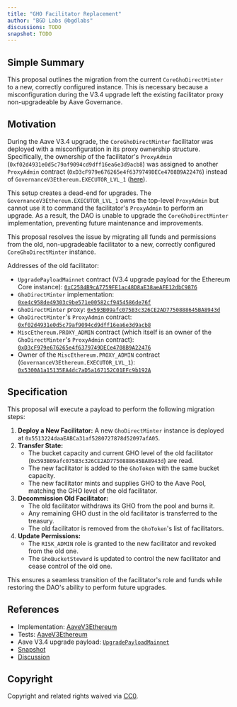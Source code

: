 ```yaml
---
title: "GHO Facilitator Replacement"
author: "BGD Labs @bgdlabs"
discussions: TODO
snapshot: TODO
---
```


## Simple Summary

This proposal outlines the migration from the current `CoreGhoDirectMinter` to a new, correctly configured instance. This is necessary because a misconfiguration during the V3.4 upgrade left the existing facilitator proxy non-upgradeable by Aave Governance.

## Motivation

During the Aave V3.4 upgrade, the `CoreGhoDirectMinter` facilitator was deployed with a misconfiguration in its proxy ownership structure. Specifically, the ownership of the facilitator's `ProxyAdmin` (`0xf02d4931e0d5c79af9094cd9dff16ea6e3d9acb8`) was assigned to another `ProxyAdmin` contract (`0xD3cF979e676265e4f6379749DECe4708B9A22476`) instead of `GovernanceV3Ethereum.EXECUTOR_LVL_1` ([here](https://github.com/bgd-labs/protocol-v3.4-upgrade/blob/main/src/UpgradePayloadMainnet.sol#L106-L110)).

This setup creates a dead-end for upgrades. The `GovernanceV3Ethereum.EXECUTOR_LVL_1` owns the top-level `ProxyAdmin` but cannot use it to command the facilitator's `ProxyAdmin` to perform an upgrade. As a result, the DAO is unable to upgrade the `CoreGhoDirectMinter` implementation, preventing future maintenance and improvements.

This proposal resolves the issue by migrating all funds and permissions from the old, non-upgradeable facilitator to a new, correctly configured `CoreGhoDirectMinter` instance.

Addresses of the old facilitator:

- `UpgradePayloadMainnet` contract (V3.4 upgrade payload for the Ethereum Core instance): [`0xC2584B9cA7759FE1ac48D8aE38aeAFE12dbC9876`](https://etherscan.io/address/0xC2584B9cA7759FE1ac48D8aE38aeAFE12dbC9876)
- `GhoDirectMinter` implementation: [`0xe4c958de49303c9be571e00582cf9454586de76f`](https://etherscan.io/address/0xe4c958de49303c9be571e00582cf9454586de76f)
- `GhoDirectMinter` proxy: [`0x593B09afc075B3c326CE2AD7750888645BA8943d`](https://etherscan.io/address/0x593B09afc075B3c326CE2AD7750888645BA8943d)
- `GhoDirectMinter`'s `ProxyAdmin` contract: [`0xf02d4931e0d5c79af9094cd9dff16ea6e3d9acb8`](https://etherscan.io/address/0xf02d4931e0d5c79af9094cd9dff16ea6e3d9acb8)
- `MiscEthereum.PROXY_ADMIN` contract (which itself is an owner of the `GhoDirectMinter`'s `ProxyAdmin` contract): [`0xD3cF979e676265e4f6379749DECe4708B9A22476`](https://etherscan.io/address/0xD3cF979e676265e4f6379749DECe4708B9A22476)
- Owner of the `MiscEthereum.PROXY_ADMIN` contract (`GovernanceV3Ethereum.EXECUTOR_LVL_1`): [`0x5300A1a15135EA4dc7aD5a167152C01EFc9b192A`](https://etherscan.io/address/0x5300A1a15135EA4dc7aD5a167152C01EFc9b192A)

## Specification

This proposal will execute a payload to perform the following migration steps:

1.  **Deploy a New Facilitator:** A new `GhoDirectMinter` instance is deployed at `0x5513224daaEABCa31af5280727878d52097afA05`.
2.  **Transfer State:**
    - The bucket capacity and current GHO level of the old facilitator (`0x593B09afc075B3c326CE2AD7750888645BA8943d`) are read.
    - The new facilitator is added to the `GhoToken` with the same bucket capacity.
    - The new facilitator mints and supplies GHO to the Aave Pool, matching the GHO level of the old facilitator.
3.  **Decommission Old Facilitator:**
    - The old facilitator withdraws its GHO from the pool and burns it.
    - Any remaining GHO dust in the old facilitator is transferred to the treasury.
    - The old facilitator is removed from the `GhoToken`'s list of facilitators.
4.  **Update Permissions:**
    - The `RISK_ADMIN` role is granted to the new facilitator and revoked from the old one.
    - The `GhoBucketSteward` is updated to control the new facilitator and cease control of the old one.

This ensures a seamless transition of the facilitator's role and funds while restoring the DAO's ability to perform future upgrades.

## References

- Implementation: [AaveV3Ethereum](https://github.com/bgd-labs/aave-proposals-v3/blob/main/src/20250821_AaveV3Ethereum_GHOFacilitatorReplacement/AaveV3Ethereum_GHOFacilitatorReplacement_20250821.sol)
- Tests: [AaveV3Ethereum](https://github.com/bgd-labs/aave-proposals-v3/blob/main/src/20250821_AaveV3Ethereum_GHOFacilitatorReplacement/AaveV3Ethereum_GHOFacilitatorReplacement_20250821.t.sol)
- Aave V3.4 upgrade payload: [`UpgradePayloadMainnet`](https://github.com/bgd-labs/protocol-v3.4-upgrade/blob/main/src/UpgradePayloadMainnet.sol)
- [Snapshot](TODO)
- [Discussion](TODO)

## Copyright

Copyright and related rights waived via [CC0](https://creativecommons.org/publicdomain/zero/1.0/).
